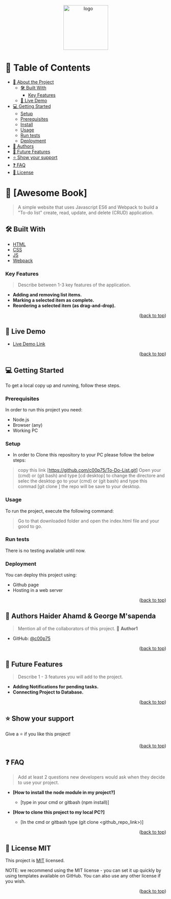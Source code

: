 <a name="readme-top"></a>
<div align="center">

  <img src="https://github.com/microverseinc/readme-template/blob/master/murple_logo.png" alt="logo" width="140"  height="auto" />
  <br/>

</div>

# 📗 Table of Contents

- [📖 About the Project](#about-project)
  - [🛠 Built With](#built-with)
    - [Key Features](#key-features)
  - [🚀 Live Demo](#live-demo)
- [💻 Getting Started](#getting-started)
  - [Setup](#setup)
  - [Prerequisites](#prerequisites)
  - [Install](#install)
  - [Usage](#usage)
  - [Run tests](#run-tests)
  - [Deployment](#triangular_flag_on_post-deployment)
- [👥 Authors](#authors)
- [🔭 Future Features](#future-features)
- [⭐️ Show your support](#support)
- [❓ FAQ](#faq)
- [📝 License](#license)

<!-- PROJECT DESCRIPTION -->

# 📖 [Awesome Book] <a name="about-project"></a>

> A simple website that uses Javascript ES6 and Webpack to build a "To-do list" create, read, update, and delete (CRUD) application.

## 🛠 Built With <a name="built-with"></a>
  <ul>
    <li><a href="https://html.com/">HTML</a></li>
    <li><a href="https://www.w3.org/Style/CSS/Overview.en.html">CSS</a></li>
    <li><a href="https://reactjs.org/">JS</a></li>
    <li><a href="https://webpack.js.org/">Webpack</a></li>
  </ul>
<!-- Features -->

### Key Features <a name="key-features"></a>

> Describe between 1-3 key features of the application.
- **Adding and removing list items.**
- **Marking a selected item as complete.**
- **Reordering a selected item (as drag-and-drop).**

<p align="right">(<a href="#readme-top">back to top</a>)</p>

<!-- LIVE DEMO -->

## 🚀 Live Demo <a name="live-demo"></a>

- [Live Demo Link](https://c00p75.github.io/To-Do-List/dist/index.html)

<p align="right">(<a href="#readme-top">back to top</a>)</p>

<!-- GETTING STARTED -->

## 💻 Getting Started <a name="getting-started"></a>

To get a local copy up and running, follow these steps.

### Prerequisites

In order to run this project you need:
- Node.js
- Browser (any)
- Working PC

### Setup

- In order to Clone this repository to your PC please follow the below steps:
 > copy this link [https://github.com/c00p75/To-Do-List.git]
 > Open your (cmd) or (git bash) and type [cd desktop] to change the directore and selec the desktop
 > go to your (cmd) or (git bash) and type this commad [git clone <copy the repo link>] the repo will be save to your desktop.

### Usage

To run the project, execute the following command:

> Go to that downloaded folder and open the index.html file and your good to go.

### Run tests

There is no testing available until now.

### Deployment

You can deploy this project using:
- Github page 
- Hosting in a web server

<p align="right">(<a href="#readme-top">back to top</a>)</p>

<!-- AUTHORS -->

## 👥 Authors <a name="authors">Haider Ahamd & George M'sapenda</a>

> Mention all of the collaborators of this project.
👤 **Author1**
- GitHub: [@c00p75](https://github.com/c00p75)

<p align="right">(<a href="#readme-top">back to top</a>)</p>

<!-- FUTURE FEATURES -->

## 🔭 Future Features <a name="future-features"></a>

> Describe 1 - 3 features you will add to the project.
- **Adding Notifications for pending tasks.**
- **Connecting Project to Database.**


<p align="right">(<a href="#readme-top">back to top</a>)</p>


<!-- SUPPORT -->

## ⭐️ Show your support <a name="support"></a>

Give a ⭐️ if you like this project!

<p align="right">(<a href="#readme-top">back to top</a>)</p>

<!-- FAQ (optional) -->

## ❓ FAQ <a name="faq"></a>

> Add at least 2 questions new developers would ask when they decide to use your project.
- **[How to install the node module in my project?]**

  - [type in your cmd or gitbash (npm install)]

- **[How to clone this project to my local PC?]**

  - [In the cmd or gitbash type (git clone <github_repo_link>)]

<p align="right">(<a href="#readme-top">back to top</a>)</p>

<!-- LICENSE -->

## 📝 License <a name="license">MIT</a>

This project is [MIT](./LICENSE) licensed.

NOTE: we recommend using the MIT license - you can set it up quickly by using templates available on GitHub. You can also use any other license if you wish.

<p align="right">(<a href="#readme-top">back to top</a>)</p>

